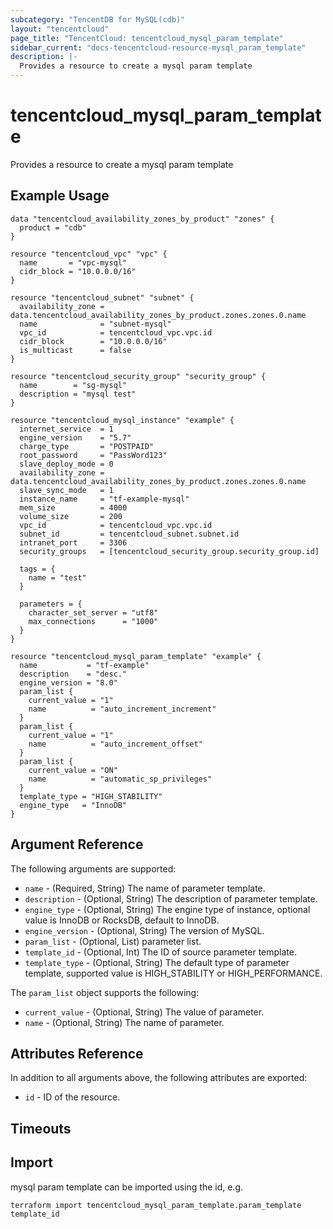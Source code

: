 ```yaml
---
subcategory: "TencentDB for MySQL(cdb)"
layout: "tencentcloud"
page_title: "TencentCloud: tencentcloud_mysql_param_template"
sidebar_current: "docs-tencentcloud-resource-mysql_param_template"
description: |-
  Provides a resource to create a mysql param template
---
```


# tencentcloud_mysql_param_template

Provides a resource to create a mysql param template

## Example Usage

```hcl
data "tencentcloud_availability_zones_by_product" "zones" {
  product = "cdb"
}

resource "tencentcloud_vpc" "vpc" {
  name       = "vpc-mysql"
  cidr_block = "10.0.0.0/16"
}

resource "tencentcloud_subnet" "subnet" {
  availability_zone = data.tencentcloud_availability_zones_by_product.zones.zones.0.name
  name              = "subnet-mysql"
  vpc_id            = tencentcloud_vpc.vpc.id
  cidr_block        = "10.0.0.0/16"
  is_multicast      = false
}

resource "tencentcloud_security_group" "security_group" {
  name        = "sg-mysql"
  description = "mysql test"
}

resource "tencentcloud_mysql_instance" "example" {
  internet_service  = 1
  engine_version    = "5.7"
  charge_type       = "POSTPAID"
  root_password     = "PassWord123"
  slave_deploy_mode = 0
  availability_zone = data.tencentcloud_availability_zones_by_product.zones.zones.0.name
  slave_sync_mode   = 1
  instance_name     = "tf-example-mysql"
  mem_size          = 4000
  volume_size       = 200
  vpc_id            = tencentcloud_vpc.vpc.id
  subnet_id         = tencentcloud_subnet.subnet.id
  intranet_port     = 3306
  security_groups   = [tencentcloud_security_group.security_group.id]

  tags = {
    name = "test"
  }

  parameters = {
    character_set_server = "utf8"
    max_connections      = "1000"
  }
}

resource "tencentcloud_mysql_param_template" "example" {
  name           = "tf-example"
  description    = "desc."
  engine_version = "8.0"
  param_list {
    current_value = "1"
    name          = "auto_increment_increment"
  }
  param_list {
    current_value = "1"
    name          = "auto_increment_offset"
  }
  param_list {
    current_value = "ON"
    name          = "automatic_sp_privileges"
  }
  template_type = "HIGH_STABILITY"
  engine_type   = "InnoDB"
}
```

## Argument Reference

The following arguments are supported:

* `name` - (Required, String) The name of parameter template.
* `description` - (Optional, String) The description of parameter template.
* `engine_type` - (Optional, String) The engine type of instance, optional value is InnoDB or RocksDB, default to InnoDB.
* `engine_version` - (Optional, String) The version of MySQL.
* `param_list` - (Optional, List) parameter list.
* `template_id` - (Optional, Int) The ID of source parameter template.
* `template_type` - (Optional, String) The default type of parameter template, supported value is HIGH_STABILITY or HIGH_PERFORMANCE.

The `param_list` object supports the following:

* `current_value` - (Optional, String) The value of parameter.
* `name` - (Optional, String) The name of parameter.

## Attributes Reference

In addition to all arguments above, the following attributes are exported:

* `id` - ID of the resource.



## Timeouts

<no value>


## Import

mysql param template can be imported using the id, e.g.

```
terraform import tencentcloud_mysql_param_template.param_template template_id
```

